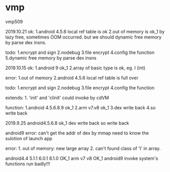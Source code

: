 # vmp
vmp509

2019.10.21
ok:
    1.android 4.5.6 local ref table is ok
    2.out of memory is ok_1 by lazy free, sometimes OOM occurred.
    but we should dynamic free memory by parse dex insns.

todo:
    1.encrypt and sign
    2.nodebug
    3.file encrypt
    4.config the function
    5.dynamic free memory by parse dex insns

2019.10.15
ok:
    1.android 9 ok_1
    2.array of basic type is ok, eg. I (int)

error:
    1.out of memory
    2.android 4.5.6 local ref table is full over 

todo:
    1.encrypt and sign
    2.nodebug
    3.file encrypt
    4.config the function

extends:
    1. 'init' and 'clinit' could invoke by cdVM

function:
    1.android 4.5.6.8.9 ok_1
    2.arm v7.v8 ok_1
    3.dex write back
    4.so write back



2019.9.25
android4.5.6.8 ok_1
dex write back
so write back

android9 error: can't get the addr of dex by mmap
                need to know the sulotion of launch app

error: 
    1. out of memory: new large array
    2. can't found class of 'I' in array.




android4.4 5.1.1 6.0.1 8.1.0 OK_1
arm v7 v8 OK_1
android9 invoke system's functions run badly!!!
